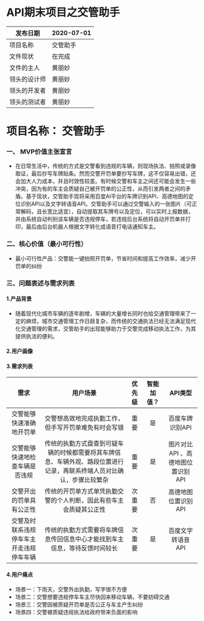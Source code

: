 # API期末项目之交管助手
|  发布日期 | 2020-07-01 |
 | -- | -- |
 |  项目名称 | 交管助手 |
 |  文件现状 | 在完成 |
 |  文件的主人 | 黄丽妙 |
 |  领头的设计师 | 黄丽妙 |
 |  领头的开发者 | 黄丽妙 |
 |  领头的测试者 | 黄丽妙  |


# 项目名称： 交管助手
### 一、 MVP价值主张宣言
- 在日常生活中，传统的方式是交警看到违规的车辆，则现场执法、拍照或录像取证，最后抄写车牌贴条。然而交警开罚单要抄写车牌，这不仅容易出错，还会加大人力成本，并且时效性较差。有时候交警和车主之间还可能会发生一些冲突，因为有的车主会质疑自己被开罚单的公正性，从而引发两者之间的矛盾。基于现状，交管助手现将采用百度AI平台的车牌识别API、高德地图的定位识别API以及文字转语音API。交管助手可以通过交警输入的一张图片（可正常解码，且长宽比适宜），自动提取其车牌号以及定位，可以实时上报数据，并由系统自动判别该车辆是否违规停车，若违规后台系统将自动开罚单并打印，最后由后台机器人根据文字转化成语音打电话通知车主。
### 二、核心价值（最小可行性）
- 最小可行性产品：交警能一键拍照开罚单，节省时间和提高工作效率，减少开罚单的纠纷
### 三、问题表述与需求列表
#### 1.产品背景
- 随着现代化城市车辆的逐年剧增，车辆的大量增长同时也给交通管理带来了一定的麻烦，城市交通管理工作日趋复杂，而传统的交通执法已经无法满足现代化交通管理的需求，交管助手的出现能够助力于交警完成移动执法工作，为其提供执法的便利。

#### 2.用户画像

#### 3.需求列表
| 需求 | 用户场景 | 优先级 | 智能加值？ |API类型 |
| :----: | :----: | :----: | :----: | :----: |
| 交警能够快速准确地开罚单 | 交警想高效地完成执勤工作，但手写开罚单难免有时会写错 | 重要 | 是 | 百度车牌识别API |
| 交警能够快速地检查车辆是否违规 | 传统的执勤方式盘查到可疑车辆的时候都需要将其车牌信息、车辆外观、路段位置进行记录，再联系终端人员对比确认，步骤比较繁杂 | 重要 | 是 | 图片对比API 、高德地图位置识别API |
| 交警开出的罚单具有公正性 | 传统的开罚单方式单凭执勤交警的个人判断，因此有些车主会质疑其公正性 | 次重要 | 否 | 高德地图位置识别API |
| 交警及时联系违规停车车主开走违规停车车辆 | 传统的执勤方式需要将车牌信息传回信息中心才能找到车主信息，等待反馈时间较长 | 次重要 | 是 | 百度文字转语音API |



#### 4.用户痛点
- 场景一：下雨天，交警外出执勤，写字很不方便
- 场景二：交警想要违规停车车主尽快回来移动车辆，不要妨碍交通
- 场景三：交警因被质疑开罚单是否公正与车主产生纠纷
- 场景四：交警被质疑违规执法给政府带来负面的影响
